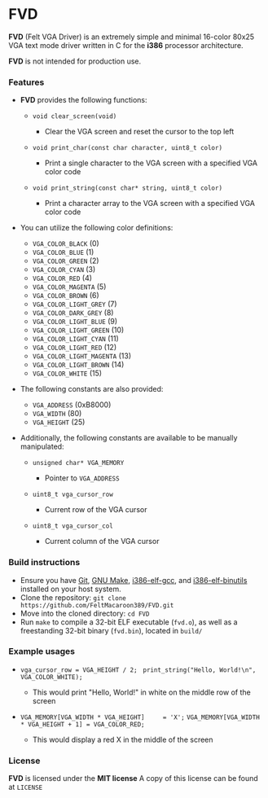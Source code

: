 # FVD

**FVD** (Felt VGA Driver) is an extremely simple and minimal 16-color 80x25 VGA text mode driver written in C for the **i386** processor architecture.

**FVD** is not intended for production use.

### Features

- **FVD** provides the following functions:
    - `void clear_screen(void)`
        - Clear the VGA screen and reset the cursor to the top left

    - `void print_char(const char character, uint8_t color)`
        - Print a single character to the VGA screen with a specified VGA color code

    - `void print_string(const char* string, uint8_t color)`
        - Print a character array to the VGA screen with a specified VGA color code

- You can utilize the following color definitions:
    - `VGA_COLOR_BLACK`         (0)
    - `VGA_COLOR_BLUE`          (1)
    - `VGA_COLOR_GREEN`         (2)
    - `VGA_COLOR_CYAN`          (3)
    - `VGA_COLOR_RED`           (4)
    - `VGA_COLOR_MAGENTA`       (5)
    - `VGA_COLOR_BROWN`         (6)
    - `VGA_COLOR_LIGHT_GREY`    (7)
    - `VGA_COLOR_DARK_GREY`     (8)
    - `VGA_COLOR_LIGHT_BLUE`    (9)
    - `VGA_COLOR_LIGHT_GREEN`   (10)
    - `VGA_COLOR_LIGHT_CYAN`    (11)
    - `VGA_COLOR_LIGHT_RED`     (12)
    - `VGA_COLOR_LIGHT_MAGENTA` (13)
    - `VGA_COLOR_LIGHT_BROWN`   (14)
    - `VGA_COLOR_WHITE`         (15)

- The following constants are also provided:
    - `VGA_ADDRESS` (0xB8000)
    - `VGA_WIDTH`   (80)
    - `VGA_HEIGHT`  (25)

- Additionally, the following constants are available to be manually manipulated:
    - `unsigned char* VGA_MEMORY`
        - Pointer to `VGA_ADDRESS`

    - `uint8_t vga_cursor_row`
        - Current row of the VGA cursor

    - `uint8_t vga_cursor_col`
        - Current column of the VGA cursor


### Build instructions

- Ensure you have [Git](https://git-scm.com/), [GNU Make](https://www.gnu.org/software/make/), [i386-elf-gcc](https://wiki.osdev.org/GCC_Cross-Compiler), and [i386-elf-binutils](https://wiki.osdev.org/GCC_Cross-Compiler) installed on your host system.
- Clone the repository: `git clone https://github.com/FeltMacaroon389/FVD.git`
- Move into the cloned directory: `cd FVD`
- Run `make` to compile a 32-bit ELF executable (`fvd.o`), as well as a freestanding 32-bit binary (`fvd.bin`), located in `build/`


### Example usages

- `vga_cursor_row = VGA_HEIGHT / 2; `
  `print_string("Hello, World!\n", VGA_COLOR_WHITE);`

    - This would print "Hello, World!" in white on the middle row of the screen

- `VGA_MEMORY[VGA_WIDTH * VGA_HEIGHT]     = 'X';`
  `VGA_MEMORY[VGA_WIDTH * VGA_HEIGHT + 1] = VGA_COLOR_RED;`

    - This would display a red X in the middle of the screen


### License

**FVD** is licensed under the **MIT license**
A copy of this license can be found at `LICENSE`

